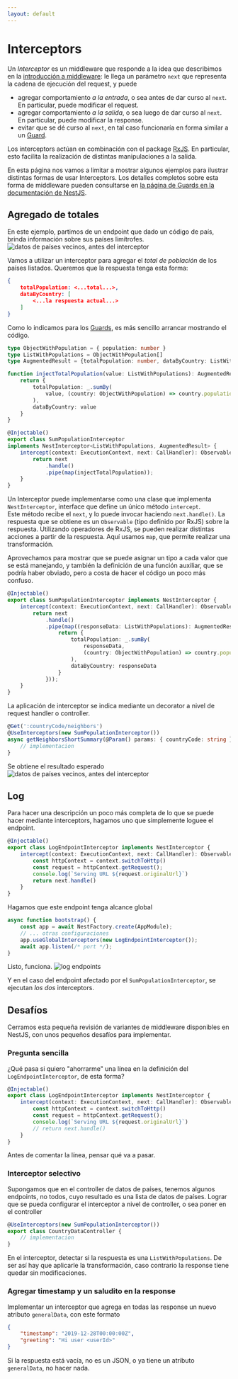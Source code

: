 ```yaml
---
layout: default
---
```


# Interceptors

Un _Interceptor_ es un middleware que responde a la idea que describimos en la [introducción a middleware](./middleware-intro): le llega un parámetro `next` que representa la cadena de ejecución del request, y puede
- agregar comportamiento _a la entrada_, o sea antes de dar curso al `next`. En particular, puede modificar el request.
- agregar comportamiento _a la salida_, o sea luego de dar curso al `next`. En particular, puede modificar la response.
- evitar que se dé curso al `next`, en tal caso funcionaría en forma similar a un [Guard](./guards).

Los interceptors actúan en combinación con el package [RxJS](https://github.com/ReactiveX/rxjs). En particular, esto facilita la realización de distintas manipulaciones a la salida.

En esta página nos vamos a limitar a mostrar algunos ejemplos para ilustrar distintas formas de usar Interceptors. 
Los detalles completos sobre esta forma de middleware pueden consultarse en [la página de Guards en la documentación de NestJS](https://docs.nestjs.com/interceptors).  


## Agregado de totales
En este ejemplo, partimos de un endpoint que dado un código de país, brinda información sobre sus países limítrofes.
![datos de países vecinos, antes del interceptor](./images/interceptors-neighbors-before.jpg)

Vamos a utilizar un interceptor para agregar el _total de población_ de los países listados. Queremos que la respuesta tenga esta forma:
``` json
{ 
    totalPopulation: <...total...>,
    dataByCountry: [
        <...la respuesta actual...>
    ]
}
```

Como lo indicamos para los [Guards](./guards), es más sencillo arrancar mostrando el código.
``` typescript
type ObjectWithPopulation = { population: number } 
type ListWithPopulations = ObjectWithPopulation[]
type AugmentedResult = {totalPopulation: number, dataByCountry: ListWithPopulations}

function injectTotalPopulation(value: ListWithPopulations): AugmentedResult {
    return {
        totalPopulation: _.sumBy(
            value, (country: ObjectWithPopulation) => country.population
        ),
        dataByCountry: value
    }   
}

@Injectable()
export class SumPopulationInterceptor 
implements NestInterceptor<ListWithPopulations, AugmentedResult> {
    intercept(context: ExecutionContext, next: CallHandler): Observable<AugmentedResult> {
        return next
            .handle()
            .pipe(map(injectTotalPopulation));
    }
}
``` 
Un Interceptor puede implementarse como una clase que implementa `NestInterceptor`, interface que define un único método `intercept`.  
Este método recibe el `next`, y lo puede invocar haciendo `next.handle()`. La respuesta que se obtiene es un `Observable` (tipo definido por RxJS) sobre la respuesta. Utilizando operadores de RxJS, se pueden realizar distintas acciones a partir de la respuesta. Aquí usamos `map`, que permite realizar una transformación.

Aprovechamos para mostrar que se puede asignar un tipo a cada valor que se está manejando, y también la definición de una función auxiliar, que se podría haber obviado, pero a costa de hacer el código un poco más confuso.
``` typescript
@Injectable()
export class SumPopulationInterceptor implements NestInterceptor {
    intercept(context: ExecutionContext, next: CallHandler): Observable<any> {
        return next
            .handle()
            .pipe(map((responseData: ListWithPopulations): AugmentedResult => {
                return {
                    totalPopulation: _.sumBy(
                        responseData, 
                        (country: ObjectWithPopulation) => country.population
                    ),
                    dataByCountry: responseData
                }   
            }));
    }
}
``` 

La aplicación de interceptor se indica mediante un decorator a nivel de request handler o controller.
``` typescript
@Get(':countryCode/neighbors')
@UseInterceptors(new SumPopulationInterceptor())
async getNeighborsShortSummary(@Param() params: { countryCode: string }): Promise<CountryShortSummary[]> {
    // implementacion
}
``` 

Se obtiene el resultado esperado
![datos de países vecinos, antes del interceptor](./images/interceptors-neighbors-after.jpg)


## Log
Para hacer una descripción un poco más completa de lo que se puede hacer mediante interceptors, hagamos uno que simplemente loguee el endpoint.
``` typescript
@Injectable()
export class LogEndpointInterceptor implements NestInterceptor {
    intercept(context: ExecutionContext, next: CallHandler): Observable<any> {
        const httpContext = context.switchToHttp()
        const request = httpContext.getRequest();
        console.log(`Serving URL ${request.originalUrl}`)
        return next.handle()
    }
}
``` 
Hagamos que este endpoint tenga alcance global
``` typescript
async function bootstrap() {
    const app = await NestFactory.create(AppModule);
    // ... otras configuraciones
    app.useGlobalInterceptors(new LogEndpointInterceptor());
    await app.listen(/* port */);
}
```

Listo, funciona. 
![log endpoints](./images/interceptors-log-endpoint.jpg)

Y en el caso del endpoint afectado por el `SumPopulationInterceptor`, se ejecutan _los dos_ interceptors. 


## Desafíos
Cerramos esta pequeña revisión de variantes de middleware disponibles en NestJS, con unos pequeños desafíos para implementar.

### Pregunta sencilla
¿Qué pasa si quiero "ahorrarme" una línea en la definición del `LogEndpointInterceptor`, de esta forma?
``` typescript
@Injectable()
export class LogEndpointInterceptor implements NestInterceptor {
    intercept(context: ExecutionContext, next: CallHandler): Observable<any> {
        const httpContext = context.switchToHttp()
        const request = httpContext.getRequest();
        console.log(`Serving URL ${request.originalUrl}`)
        // return next.handle()
    }
}
``` 
Antes de comentar la línea, pensar qué va a pasar.

### Interceptor selectivo
Supongamos que en el controller de datos de países, tenemos algunos endpoints, no todos, cuyo resultado es una lista de datos de países. Lograr que se pueda configurar el interceptor a nivel de controller, o sea poner en el controller 
``` typescript
@UseInterceptors(new SumPopulationInterceptor())
export class CountryDataController {
    // implementacion
}
``` 
En el interceptor, detectar si la respuesta es una `ListWithPopulations`. De ser así hay que aplicarle la transformación, caso contrario la response tiene quedar sin modificaciones.


### Agregar timestamp y un saludito en la response
Implementar un interceptor que agrega en todas las response un nuevo atributo `generalData`, con este formato
``` json
{ 
    "timestamp": "2019-12-28T00:00:00Z",
    "greeting": "Hi user <userId>"
}
```
Si la respuesta está vacía, no es un JSON, o ya tiene un atributo `generalData`, no hacer nada.


